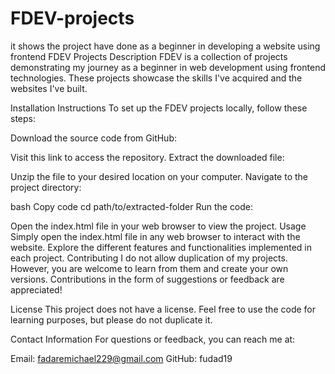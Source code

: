 # FDEV-projects
it shows the project have done as a beginner in developing a website using frontend
FDEV Projects
Description
FDEV is a collection of projects demonstrating my journey as a beginner in web development using frontend technologies. These projects showcase the skills I've acquired and the websites I've built.

Installation Instructions
To set up the FDEV projects locally, follow these steps:

Download the source code from GitHub:

Visit this link to access the repository.
Extract the downloaded file:

Unzip the file to your desired location on your computer.
Navigate to the project directory:

bash
Copy code
cd path/to/extracted-folder
Run the code:

Open the index.html file in your web browser to view the project.
Usage
Simply open the index.html file in any web browser to interact with the website.
Explore the different features and functionalities implemented in each project.
Contributing
I do not allow duplication of my projects. However, you are welcome to learn from them and create your own versions. Contributions in the form of suggestions or feedback are appreciated!

License
This project does not have a license. Feel free to use the code for learning purposes, but please do not duplicate it.

Contact Information
For questions or feedback, you can reach me at:

Email: fadaremichael229@gmail.com
GitHub: fudad19
